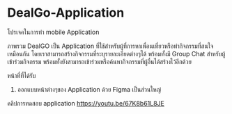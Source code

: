 # DealGo-Application

โปรเจคในการทำ mobile Application

ภาพรวม 
DealGO เป็น Application ที่ใช้สำหรับผู้ที่การหาเพื่อนเที่ยวหรือทำกิจกรรมที่สนใจเหมือนกัน โดยเราสามารถสร้างกิจกรรมที่ระบุรายละเอียดต่างๆได้
พร้อมทั้งมี Group Chat สำหรับผู้เข้าร่วมกิจกรรม พร้อมทั้งยังสามารถเข้าร่วมหรือค้นหากิจกรรมที่ผู้อื่นได้สร้างไว้อีกด้วย 

หน้าที่ที่ได้รับ
  1. ออกแบบหน้าต่างๆของ Application ด้วย Figma เป็นส่วนใหญ่
 
คลิปการทดสอบ application
https://youtu.be/67K8b61L8JE
